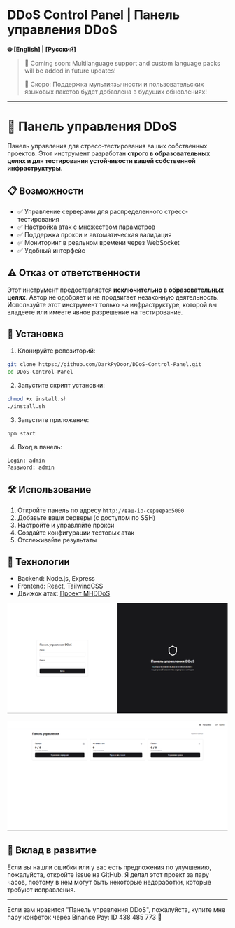 
# DDoS Control Panel | Панель управления DDoS

**🌐 [English] | [Русский]**

> 🚧 Coming soon: Multilanguage support and custom language packs will be added in future updates!
> 
> 🚧 Скоро: Поддержка мультиязычности и пользовательских языковых пакетов будет добавлена в будущих обновлениях!

---

# 🎯 Панель управления DDoS

Панель управления для стресс-тестирования ваших собственных проектов. Этот инструмент разработан **строго в образовательных целях и для тестирования устойчивости вашей собственной инфраструктуры**.

## 📋 Возможности

- ✅ Управление серверами для распределенного стресс-тестирования
- ✅ Настройка атак с множеством параметров
- ✅ Поддержка прокси и автоматическая валидация
- ✅ Мониторинг в реальном времени через WebSocket
- ✅ Удобный интерфейс

## ⚠️ Отказ от ответственности

Этот инструмент предоставляется **исключительно в образовательных целях**. Автор не одобряет и не продвигает незаконную деятельность. Используйте этот инструмент только на инфраструктуре, которой вы владеете или имеете явное разрешение на тестирование.

## 🚀 Установка

1. Клонируйте репозиторий:
```bash
git clone https://github.com/DarkPyDoor/DDoS-Control-Panel.git
cd DDoS-Control-Panel
```

2. Запустите скрипт установки:
```bash
chmod +x install.sh
./install.sh
```

3. Запустите приложение:
```bash
npm start
```

4. Вход в панель:
```
Login: admin
Password: admin
```

## 🛠️ Использование

1. Откройте панель по адресу `http://ваш-ip-сервера:5000`
2. Добавьте ваши серверы (с доступом по SSH)
3. Настройте и управляйте прокси
4. Создайте конфигурации тестовых атак
5. Отслеживайте результаты

## 🔧 Технологии

- Backend: Node.js, Express
- Frontend: React, TailwindCSS
- Движок атак: [Проект MHDDoS](https://github.com/MatrixTM/MHDDoS)

![Страница Входа](image1.png)

![Страница Панели](imagepng.png)

## 🤝 Вклад в развитие

Если вы нашли ошибки или у вас есть предложения по улучшению, пожалуйста, откройте issue на GitHub. Я делал этот проект за пару часов, поэтому в нем могут быть некоторые недоработки, которые требуют исправления.

---

Если вам нравится "Панель управления DDoS", пожалуйста, купите мне пару конфеток через Binance Pay: ID 438 485 773 🍬
